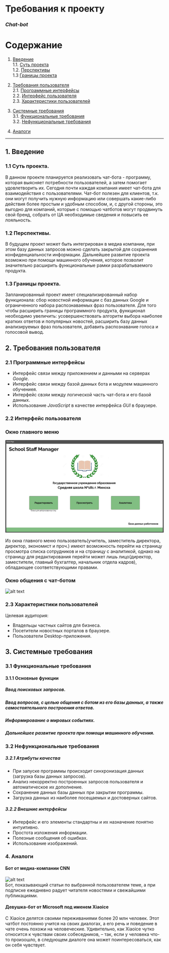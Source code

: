 # Требования к проекту  
### *Chat-bot*


# Содержание

 1.	[Введение](#1)   
   1.1. [Суть проекта](#1.1)    
   1.2. [Перспективы](#1.2)  
   1.3  [Границы проекта](#1.3)  
 
 2.	[Требования пользователя](#2)   
   2.1. [Программные интерфейсы](#2.1)   
   2.2. [Интерфейс пользователя](#2.2)   
   2.3. [Характеристики пользователей](#2.3) 
   
 3.	[Системные требования](#3)    
   3.1. [Функциональные требования](#3.1)   
   3.2. [Нефункциональные требования](#3.2)   
         
 4.	[Аналоги](#4) 
 
---
##  1.	Введение <a name="1"></a>   

###     1.1	Суть проекта.<a name="1.1"></a>
В данном проекте планируется реализовать чат-бота -  программу, которая выясняет потребности пользователей, а затем помогает удовлетворить их. Сегодня почти каждая компания имеет чат-бота для взаимодействия с пользователями. Чат-бот полезен для клиентов, т.к. они могут получить нужную информацию или совершать какие-либо действия более простым и удобным способом, и, с другой стороны, это выгодно для компаний, которые с помощью чатботов могут продвинуть свой бренд, собрать от ЦА необходимые сведения и повысить ее лояльность. 

###     1.2 Перспективы.<a name="1.2"></a> 
В будущем проект может быть интегрирован в медиа компании, при этом базу данных запросов можно сделать закрытой для сохранения конфиденциальности информации.
Дальнейшее развитие проекта возможно при помощи машинного обучения, которое позволит значительно расширить функциональные рамки разрабатываемого продукта.

###     1.3 Границы проекта.<a name="1.3"></a>      
Запланированный проект имеет специализированный набор функционала: сбор новостной информации с баз данных Google и ограниченного набора распознаваемых фраз пользователя. Для того чтобы расширить границы программного продукта, функционал необходимо увеличить: усовершенствовать алгоритм выбора наиболее кратких ответов и популярных новостей, расширить базу данных анализируемых фраз пользователя, добавить распознавание голоса и голосовой вывод.

## 2.	Требования пользователя<a name="2"></a> 

### 2.1	Программные интерфейсы<a name="2.1"></a>   
-	Интерфейс связи между приложением и данными на серверах *Google*.  
-	Интерфейс связи между базой данных бота и модулем машинного обучениея.
- Интерфейс свзяи между логической часть чат-бота и его базой данных.
-	Использование *JavaScript* в качестве интерфейса *GUI* в браузере. 

### 2.2	Интерфейс пользователя<a name="2.2"></a>   
### Окно главного меню
![alt text](https://github.com/EfimSirotkin/lab2-tritpo/blob/master/Images/Main.JPG)  

Из окна главного меню пользователь(учитель, заместитель директора, директор, экономист и проч.) имеют возможность перейти на страницу просмотра списка сотрудников и на страницу с аналитикой, однако на страницу для редактирования перейти может лишь лицо(директор, заместители, главный бухгалтер, начальник отдела кадров), обладающее соответствующими правами.  
### Окно общения с чат-ботом 
![alt text](https://github.com/EfimSirotkin/lab2-tritpo/blob/master/Images/Chat.JPG)

### 2.3	Характеристики пользователей<a name="2.3"></a>   
Целевая аудитория:  
-	Владельцы частных сайтов для бизнеса.
- Посетители новостных порталов в браузере.
- Пользователи Desktop-приложения.

## 3. Системные требования<a name="3"></a>   

### 3.1 Функциональные требования<a name="3.1"></a> 
#### 3.1.1 Основные функции 
#####	Ввод поисковых запросов. 
#####	Ввод вопросов, с целью общения с ботом из его базы данных, а также самостоятельного построения ответов.  
#####	Информирование о мировых событиях.
#####	Дальнейшее развитие проекта при помощи машинного обучения.   

### 3.2	Нефункциональные требования<a name="3.2"></a> 
##### 3.2.1	Атрибуты качества
-	При запуске программы происходит синхронизация данных (загрузка базы данных запросов).
-	Анализ некорректно построенных запросов пользователя и автоматическое их дополнение.
-	Сохранение данных базы данных при закрытии программы.
-	Загрузка данных из наиболее посещаемых и достоверных сайтов.
##### 	3.2.2	Внешние интерфейсы
-	Интерфейс и его элементы стандартны и их назначение понятно интуитивно.  
-	Простота изложения информации.
- Полезные сообщения об ошибках.
- Использование изображений.

### 4. Аналоги<a name="4"></a> 

#### Бот от медиа-компании CNN 
 ![alt text](https://github.com/alkaptur19/3TPO_project/blob/master/Images/2017-03-06-texterra-13.jpg)  
Бот, показывающий статьи по выбранной пользователем теме, а при подписке ежедневно радует читателя новостями и свежайшими публикациями.

#### Девушка-бот от Microsoft под именем Xiaoice

С Xiaoice делятся своими переживаниями более 20 млн человек. 
Этот чатбот постоянно учится на своих диалогах, а его речь и поведение в чате очень похожи на человеческие.
Удивительно, как Xiaoice чутко относится к чувствам своих собеседников, – так, если у человека что-то произошло, в следующем диалоге она может поинтересоваться, как он себя чувствует.
